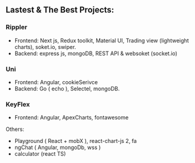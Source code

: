 ## Lastest & The Best Projects:

### Rippler
- Frontend:  Next js, Redux toolkit, Material UI, Trading view (lightweight charts), soket.io, swiper.
- Backend: express js, mongoDB, REST API & websoket (socket.io)

### Uni
- Frontend: Angular, cookieSerivce
- Backend: Go ( echo ), Selectel, mongoDB.

### KeyFlex
- Frontend: Angular, ApexCharts, fontawesome

Others:
- Playground ( React + mobX ), react-chart-js 2, fa
- ngChat ( Angular, mongoDb, wss )
- calculator (react TS)
